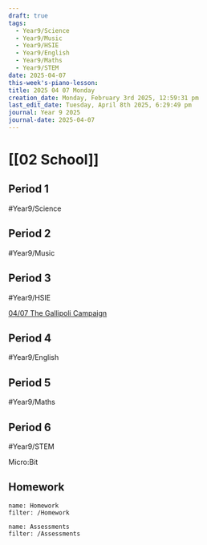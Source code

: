 ```yaml
---
draft: true
tags:
  - Year9/Science
  - Year9/Music
  - Year9/HSIE
  - Year9/English
  - Year9/Maths
  - Year9/STEM
date: 2025-04-07
this-week's-piano-lesson: 
title: 2025 04 07 Monday
creation_date: Monday, February 3rd 2025, 12:59:31 pm
last_edit_date: Tuesday, April 8th 2025, 6:29:49 pm
journal: Year 9 2025
journal-date: 2025-04-07
---
```


# [[02 School]]

## Period 1

#Year9/Science

## Period 2

#Year9/Music

## Period 3

#Year9/HSIE

[04/07 The Gallipoli Campaign](https://classroom.google.com/c/NzQ4ODYwNjMyODE3/a/NzUzNjE3MDA0NTEx/details)

## Period 4

#Year9/English

## Period 5

#Year9/Maths

## Period 6

#Year9/STEM

Micro:Bit

## Homework

```todoist
name: Homework
filter: /Homework
```

```todoist
name: Assessments
filter: /Assessments
```
